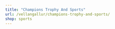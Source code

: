```yaml
---
title: "Champions Trophy And Sports"
url: /vellangallur/champions-trophy-and-sports/
shop: sports
---
```

